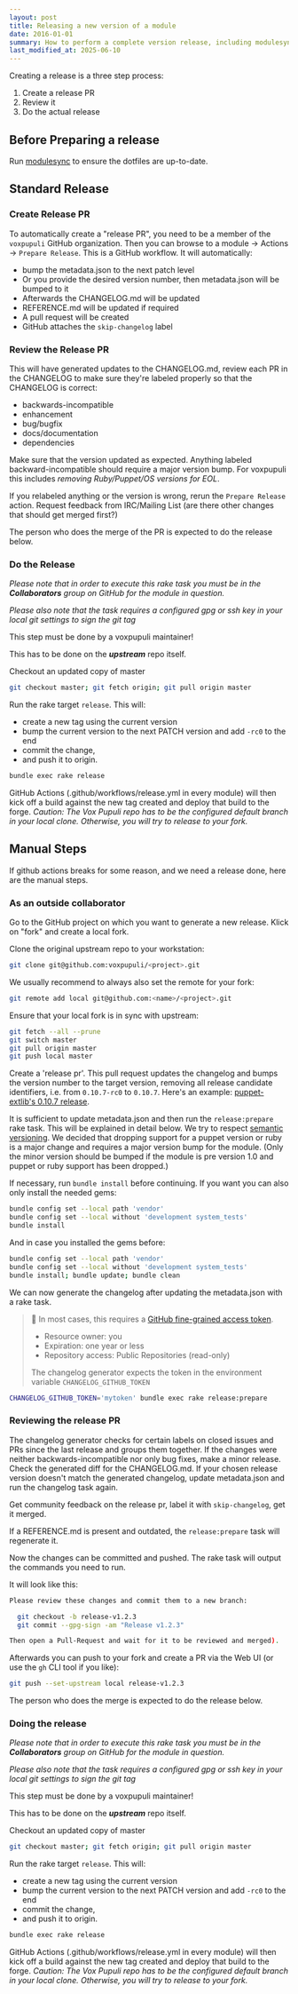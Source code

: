 ```yaml
---
layout: post
title: Releasing a new version of a module
date: 2016-01-01
summary: How to perform a complete version release, including modulesync and publication.
last_modified_at: 2025-06-10
---
```


Creating a release is a three step process:

1. Create a release PR
2. Review it
3. Do the actual release

## Before Preparing a release

Run [modulesync](https://voxpupuli.org/docs/updating-files-managed-with-modulesync/) to ensure the dotfiles are up-to-date.

## Standard Release

### Create Release PR

To automatically create a "release PR", you need to be a member of the `voxpupuli` GitHub organization.
Then you can browse to a module -> Actions -> `Prepare Release`.
This is a GitHub workflow.
It will automatically:

* bump the metadata.json to the next patch level
* Or you provide the desired version number, then metadata.json will be bumped to it
* Afterwards the CHANGELOG.md will be updated
* REFERENCE.md will be updated if required
* A pull request will be created
* GitHub attaches the `skip-changelog` label

### Review the Release PR

This will have generated updates to the CHANGELOG.md, review each PR in the CHANGELOG to make sure they're labeled properly so that the CHANGELOG is correct:

* backwards-incompatible
* enhancement
* bug/bugfix
* docs/documentation
* dependencies

Make sure that the version updated as expected.  Anything labeled backward-incompatible should require a major version bump.  For voxpupuli this includes _removing Ruby/Puppet/OS versions for EOL_.

If you relabeled anything or the version is wrong, rerun the `Prepare Release` action.  Request feedback from IRC/Mailing List (are there other changes that should get merged first?)

The person who does the merge of the PR is expected to do the release below.

### Do the Release

*Please note that in order to execute this rake task you must be in the __Collaborators__ group on GitHub for the module in question.*

*Please also note that the task requires a configured gpg or ssh key in your local git settings to sign the git tag*

This step must be done by a voxpupuli maintainer!

This has to be done on the __*upstream*__ repo itself.

Checkout an updated copy of master

```bash
git checkout master; git fetch origin; git pull origin master
```

Run the rake target `release`. This will:

* create a new tag using the current version
* bump the current version to the next PATCH version and add `-rc0` to the end
* commit the change,
* and push it to origin.

```bash
bundle exec rake release
```

GitHub Actions (.github/workflows/release.yml in every module) will then kick off a build against the new tag created and deploy that build to the forge.
*Caution: The Vox Pupuli repo has to be the configured default branch in your local clone. Otherwise, you will try to release to your fork.*

## Manual Steps

If github actions breaks for some reason, and we need a release done, here are the manual steps.

### As an outside collaborator

Go to the GitHub project on which you want to generate a new release.
Klick on "fork" and create a local fork.

Clone the original upstream repo to your workstation:

```bash
git clone git@github.com:voxpupuli/<project>.git
```

We usually recommend to always also set the remote for your fork:

```bash
git remote add local git@github.com:<name>/<project>.git
```

Ensure that your local fork is in sync with upstream:

```bash
git fetch --all --prune
git switch master
git pull origin master
git push local master
```

Create a 'release pr'. This pull request updates the changelog and bumps the
version number to the target version, removing all release candidate
identifiers, i.e. from `0.10.7-rc0` to `0.10.7`. Here's an example:
[puppet-extlib's 0.10.7 release](https://github.com/voxpupuli/puppet-extlib/pull/43).

It is sufficient to update metadata.json and then run the `release:prepare` rake task.
This will be explained in detail below.
We try to respect [semantic versioning](http://semver.org/).
We decided that dropping support for a puppet version or ruby is a major change and requires a major version bump for the module.
(Only the minor version should be bumped if the module is pre version 1.0 and puppet or ruby support has been dropped.)

If necessary, run `bundle install` before continuing. If you want you can also only install the needed gems:

```bash
bundle config set --local path 'vendor'
bundle config set --local without 'development system_tests'
bundle install
```

And in case you installed the gems before:

```bash
bundle config set --local path 'vendor'
bundle config set --local without 'development system_tests'
bundle install; bundle update; bundle clean
```

We can now generate the changelog after updating the metadata.json with a rake task.

> 🔔 In most cases, this requires a [GitHub fine-grained access token](https://github.com/settings/tokens?type=beta).
> * Resource owner: you
> * Expiration: one year or less
> * Repository access: Public Repositories (read-only)
>
> The changelog generator expects the token in the environment variable `CHANGELOG_GITHUB_TOKEN`

```bash
CHANGELOG_GITHUB_TOKEN='mytoken' bundle exec rake release:prepare
```

### Reviewing the release PR

The changelog generator checks for certain labels on closed issues and PRs since the last release and groups them together.
If the changes were neither backwards-incompatible nor only bug fixes, make a minor release.
Check the generated diff for the CHANGELOG.md.
If your chosen release version doesn't match the generated changelog, update metadata.json and run the changelog task again.

Get community feedback on the release pr, label it with `skip-changelog`, get it merged.

If a REFERENCE.md is present and outdated, the `release:prepare` task will regenerate it.

Now the changes can be committed and pushed.
The rake task will output the commands you need to run.

It will look like this:

```bash
Please review these changes and commit them to a new branch:

  git checkout -b release-v1.2.3
  git commit --gpg-sign -am "Release v1.2.3"

Then open a Pull-Request and wait for it to be reviewed and merged).
```

Afterwards you can push to your fork and create a PR via the Web UI (or use the `gh` CLI tool if you like):

```bash
git push --set-upstream local release-v1.2.3
```

The person who does the merge is expected to do the release below.

### Doing the release

*Please note that in order to execute this rake task you must be in the __Collaborators__ group on GitHub for the module in question.*

*Please also note that the task requires a configured gpg or ssh key in your local git settings to sign the git tag*

This step must be done by a voxpupuli maintainer!

This has to be done on the __*upstream*__ repo itself.

Checkout an updated copy of master

```bash
git checkout master; git fetch origin; git pull origin master
```

Run the rake target `release`. This will:

* create a new tag using the current version
* bump the current version to the next PATCH version and add `-rc0` to the end
* commit the change,
* and push it to origin.

```bash
bundle exec rake release
```

GitHub Actions (.github/workflows/release.yml in every module) will then kick off a build against the new tag created and deploy that build to the forge.
*Caution: The Vox Pupuli repo has to be the configured default branch in your local clone. Otherwise, you will try to release to your fork.*
